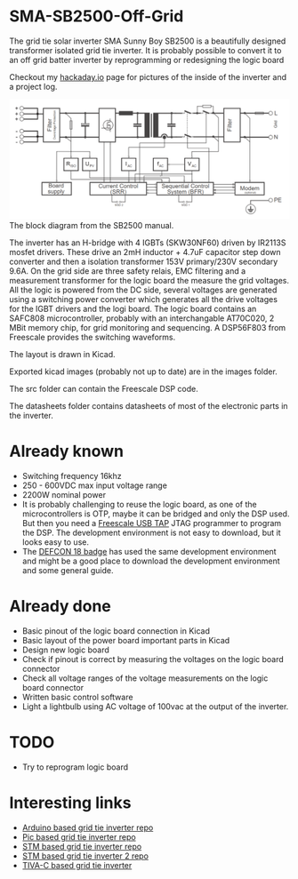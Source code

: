 # SMA-SB2500-Off-Grid
The grid tie solar inverter SMA Sunny Boy SB2500 is a beautifully designed transformer isolated grid tie inverter. It is probably possible to convert it to an off grid batter inverter by reprogramming or redesigning the logic  board

Checkout my [hackaday.io](https://hackaday.io/project/183357-grid-tie-inverter-sma-sunny-boy-sb2500-openlogic) page for pictures of the inside of the inverter and a project log.


![image](images/blockdiagram.png)
The block diagram from the SB2500 manual.

The inverter has an H-bridge with 4 IGBTs (SKW30NF60) driven by IR2113S mosfet drivers. These drive an 2mH inductor + 4.7uF capacitor step down converter and then a isolation transformer 153V primary/230V secondary 9.6A. On the grid side are three safety relais, EMC filtering and a measurement transformer for the logic board the measure the grid voltages.
All the logic is powered from the DC side, several voltages are generated using a switching power converter which generates all the drive voltages for the IGBT drivers and the logi board.
The logic board contains an SAFC808 microcontroller, probably with an interchangable AT70C020, 2 MBit memory chip, for grid monitoring and sequencing. A DSP56F803 from Freescale provides the switching waveforms. 

The layout is drawn in Kicad. 

Exported kicad images (probably not up to date) are in the images folder. 

The src folder can contain the Freescale DSP code.

The datasheets folder contains datasheets of most of the electronic parts in the inverter.


# Already known
* Switching frequency 16khz
* 250 - 600VDC max input voltage range
* 2200W nominal power
* It is probably challenging to reuse the logic board, as one of the microcontrollers is OTP, maybe it can be bridged and only the DSP used. But then you need a [Freescale USB TAP](https://www.nxp.com/docs/en/user-guide/CWH-UTP-UG.pdf) JTAG programmer to program the DSP. The development environment is not easy to download, but it looks easy to use. 
* The [DEFCON 18 badge](https://media.defcon.org/DEF%20CON%2018/DEF%20CON%2018%20badge/) has used the same development environment and might be a good place to download the development environment and some general guide.

# Already done
* Basic pinout of the logic board connection in Kicad
* Basic layout of the power board important parts in Kicad
* Design new logic board 
* Check if pinout is correct by measuring the voltages on the logic board connector 
* Check all voltage ranges of the voltage measurements on the logic board connector
* Written basic control software
* Light a lightbulb using AC voltage of 100vac at the output of the inverter.

# TODO
* Try to reprogram logic board



# Interesting links
* [Arduino based grid tie inverter repo](https://github.com/MartinStokroos/openMicroInverter)
* [Pic based grid tie inverter repo](https://github.com/rajeshfarswan/UDQ-GRID-1P)
* [STM based grid tie inverter repo](https://github.com/fotherja/Grid_Tie_Inverter)
* [STM based grid tie inverter 2 repo](https://github.com/fotherja/Grid_Tie_Inverter_2)
* [TIVA-C based grid tie inverter](https://github.com/srpoyrek/NIVAS)




